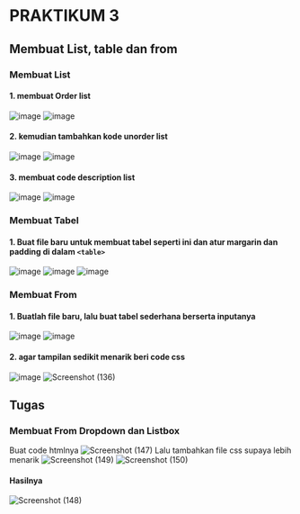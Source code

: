 # PRAKTIKUM 3
## Membuat List, table dan from

### Membuat List
#### 1. membuat Order list
![image](https://github.com/Thoriq150/pt3_web/assets/115950790/5da621ae-d29e-4174-ae2e-7b7f2d60a94c)
![image](https://github.com/Thoriq150/pt3_web/assets/115950790/2e98a71b-ffdd-4b03-a12f-e42af465a900)
#### 2. kemudian tambahkan kode unorder list
![image](https://github.com/Thoriq150/pt3_web/assets/115950790/ea5800a9-4b38-4fa0-8207-ca87b3b7fb34)
![image](https://github.com/Thoriq150/pt3_web/assets/115950790/f0401b55-9e7c-41a0-9ce6-1af6ae9bade3)
#### 3. membuat code description list
![image](https://github.com/Thoriq150/pt3_web/assets/115950790/3f807d21-bb3c-44cb-aba8-f22db7499d77)
![image](https://github.com/Thoriq150/pt3_web/assets/115950790/90a38ee0-6691-42fe-9a73-84fae4633815)

### Membuat Tabel
#### 1. Buat file baru untuk membuat tabel seperti ini dan atur margarin dan padding di dalam `<table>`
![image](https://github.com/Thoriq150/pt3_web/assets/115950790/1d05c850-1c26-435e-a655-465ef264b450)
![image](https://github.com/Thoriq150/pt3_web/assets/115950790/f84140c3-07f9-45a6-9196-23d511977575)
![image](https://github.com/Thoriq150/pt3_web/assets/115950790/86fc3679-a975-415c-9d31-2347b043af16)

### Membuat From
#### 1. Buatlah file baru, lalu buat tabel sederhana berserta inputanya
![image](https://github.com/Thoriq150/pt3_web/assets/115950790/4c9e67e0-4cbd-4cb1-be19-b9876bef94f3)
![image](https://github.com/Thoriq150/pt3_web/assets/115950790/3d515234-3647-400f-83d3-c3b49f40ee95)
#### 2. agar tampilan sedikit menarik beri code css
![image](https://github.com/Thoriq150/pt3_web/assets/115950790/def820f1-4ae8-4d64-b767-51326664ae8f)
![Screenshot (136)](https://github.com/Thoriq150/pt3_web/assets/115950790/ec0ce403-d1e2-4c8f-8f36-5a603a77c403)

## Tugas
### Membuat From Dropdown dan Listbox
Buat code htmlnya
![Screenshot (147)](https://github.com/Thoriq150/pt3_web/assets/115950790/dad241c8-9d41-4043-9d10-1e3f12922007)
Lalu tambahkan file css supaya lebih menarik
![Screenshot (149)](https://github.com/Thoriq150/pt3_web/assets/115950790/734e9c7e-5419-44dc-8e38-ef42bda477e6)
![Screenshot (150)](https://github.com/Thoriq150/pt3_web/assets/115950790/35684744-6b5e-4e40-bb4f-11ba0921efc8)
#### Hasilnya
![Screenshot (148)](https://github.com/Thoriq150/pt3_web/assets/115950790/829ea0c7-2478-496d-a190-350bef80c981)

